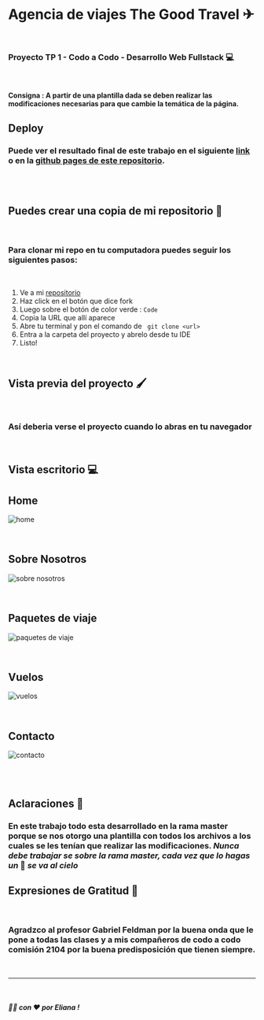 #   Agencia de viajes The Good Travel ✈

<br />

### Proyecto TP 1 - Codo a Codo - Desarrollo Web Fullstack 💻

<br />

#### **Consigna** : A partir de una plantilla dada se deben realizar las modificaciones necesarias para que cambie la temática de la página.

## Deploy

### Puede ver el resultado final de este trabajo en el siguiente [link](https://brave-kepler-19371f.netlify.app) o en la [github pages de este repositorio](https://eli-ana-rjs.github.io/the-good-travel/). 

<br />

<br />

## Puedes crear una copia de mi repositorio 📝

<br />

### Para clonar mi repo en tu computadora puedes seguir los siguientes pasos: 

<br />

1. Ve a mi [repositorio](https://github.com/eli-ana-rjs/the-good-travel)
2. Haz click en el botón que dice fork
3. Luego sobre el botón de color verde : `Code` 
4. Copia la URL que allí aparece
5. Abre tu terminal y pon el comando de ``` git clone <url>```
6. Entra a la carpeta del proyecto y abrelo desde tu IDE
7.  Listo!

<br />

## Vista previa del proyecto 🖌

<br />

### Así deberia verse el proyecto cuando lo abras en tu navegador

<br />

## Vista escritorio 💻

## Home

![home](https://github.com/eli-ana-rjs/the-good-travel/blob/master/assets/img/home-md.png?raw=true)

<br />

## Sobre Nosotros

![sobre nosotros](https://github.com/eli-ana-rjs/the-good-travel/blob/master/assets/img/about-md.png?raw=true)

<br />

## Paquetes de viaje

![paquetes de viaje](https://github.com/eli-ana-rjs/the-good-travel/blob/master/assets/img/packages-md.png?raw=true)

<br />

## Vuelos

![vuelos](https://github.com/eli-ana-rjs/the-good-travel/blob/master/assets/img/vuelos-md.png?raw=true)

<br />

## Contacto

![contacto](https://github.com/eli-ana-rjs/the-good-travel/blob/master/assets/img/contact-md.png?raw=true)

<br />








<br />

## Aclaraciones 📢

### En este trabajo todo esta desarrollado en la rama master porque se nos otorgo una plantilla con todos los archivos a los cuales se les tenían que realizar las modificaciones. ***Nunca debe trabajar se sobre la rama master, cada vez que lo hagas un*** 🦄 ***se va al cielo***

## Expresiones de Gratitud 🎁

<br />

### Agradzco al profesor Gabriel Feldman por la buena onda que le pone a todas las clases y a mis compañeros de codo a codo comisión 2104 por la buena predisposición que tienen siempre.

<br />


***

<br />

##### 👩‍💻 con ❤ por Eliana  !



